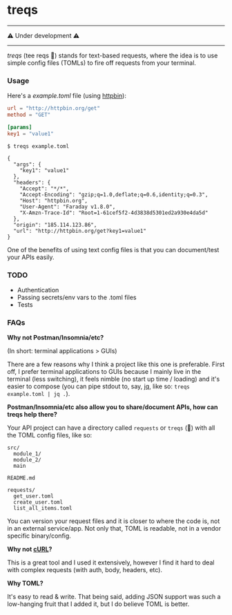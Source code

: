 # treqs 

---

⚠️ Under development ⚠️

---

*treqs* (tee reqs 🦖) stands for text-based requests, where the idea is to use simple config files (TOMLs) to fire off requests from your terminal.

### Usage

Here's a *example.toml* file (using [httpbin](https://httpbin.org)):

```toml
url = "http://httpbin.org/get"
method = "GET"

[params]
key1 = "value1"
```

```
$ treqs example.toml

{
  "args": {
    "key1": "value1"
  },
  "headers": {
    "Accept": "*/*",
    "Accept-Encoding": "gzip;q=1.0,deflate;q=0.6,identity;q=0.3",
    "Host": "httpbin.org",
    "User-Agent": "Faraday v1.8.0",
    "X-Amzn-Trace-Id": "Root=1-61cef5f2-4d3838d5301ed2a930e4da5d"
  },
  "origin": "185.114.123.86",
  "url": "http://httpbin.org/get?key1=value1"
}
```

One of the benefits of using text config files is that you can document/test your APIs easily.

### TODO

- Authentication
- Passing secrets/env vars to the .toml files
- Tests

### FAQs

**Why not Postman/Insomnia/etc?**

(In short: terminal applications > GUIs)

There are a few reasons why I think a project like this one is preferable. First off, I prefer terminal applications to GUIs because I mainly live in the terminal (less switching), it feels nimble (no start up time / loading) and it's easier to compose (you can pipe stdout to, say, [jq](https://github.com/stedolan/jq), like so: `treqs example.toml | jq .`).

**Postman/Insomnia/etc also allow you to share/document APIs, how can treqs help there?**

Your API project can have a directory called `requests` or `treqs` (🤷) with all the TOML config files, like so:

```
src/
  module_1/
  module_2/
  main

README.md

requests/
  get_user.toml
  create_user.toml
  list_all_items.toml
```

You can version your request files and it is closer to where the code is, not in an external service/app. Not only that, TOML is readable, not in a vendor specific binary/config.

**Why not [cURL](https://github.com/curl/curl)?**

This is a great tool and I used it extensively, however I find it hard to deal with complex requests (with auth, body, headers, etc).

**Why TOML?**

It's easy to read & write. That being said, adding JSON support was such a low-hanging fruit that I added it, but I do believe TOML is better.


